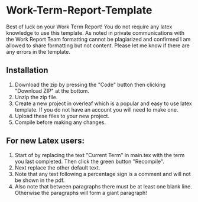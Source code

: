 # Work-Term-Report-Template

Best of luck on your Work Term Report! You do not require any latex knowledge to use this template. As noted in private communications with the Work Report Team formatting cannot be plagiarized and confirmed I am allowed to share formatting but not content. Please let me know if there are any errors in the template. 

## Installation

1. Download the zip by pressing the "Code" button then clicking "Download ZIP" at the bottom. 
2. Unzip the zip file.
3. Create a new project in overleaf which is a popular and easy to use latex template. If you do not have an account you will need to make one. 
4. Upload these files to your new project.
5. Compile before making any changes. 


## For new Latex users:

1. Start of by replacing the text "Current Term" in main.tex with the term you last completed. Then click the green button "Recompile". 
2. Next replace the other default text. 
3. Note that any text following a percentage sign is a comment and will not be shown in the pdf. 
4. Also note that between paragraphs there must be at least one blank line. Otherwise the paragraphs will form a giant paragraph!
